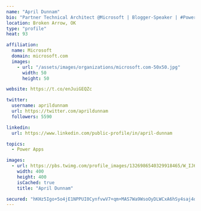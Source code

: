 ```yaml
---
name: "April Dunnam"
bio: "Partner Technical Architect @Microsoft | Blogger-Speaker | #PowerApps, #PowerAutomate, #Office365, #SharePoint | #WIT | #Karaoke Queen"
location: Broken Arrow, OK
type: "profile"
heat: 93

affiliation:
  name: Microsoft
  domain: microsoft.com
  images:
    - url: "/assets/images/organizations/microsoft.com-50x50.jpg"
      width: 50
      height: 50

website: https://t.co/enJuiGEQZc

twitter:
  username: aprildunnam
  url: https://twitter.com/aprildunnam
  followers: 5590

linkedin:
  url: https://www.linkedin.com/public-profile/in/april-dunnam

topics:
  - Power Apps

images:
  - url: https://pbs.twimg.com/profile_images/1326986540329918465/W_IJ6Ih2_400x400.jpg
    width: 400
    height: 400
    isCached: true
    title: "April Dunnam"

secured: "hKHz5Igo+5o4jE1NPPUI0CynfvwV7+qm+MAS7Wa9WsoOyDLWCxA6hSy4saj4dAGBbBEpigBpfUOpHC+O6jV/pI2ZGoy/8zp9JEysRMXMhP9i04TX0iUdMGQUKBiWjPkl7IB5f9ich7KCmNYc2FJnDiGpdjz8AWdTzzDKzie9FGbjOLRo1tEpa/KtklMPsJMiq+B/4vxVMRxj6kGMhmf18/FlbKOlY+1Qd+GejvcfqIOcl23rjxKL0ZN9nIBA9IKyhB4PHgI715Fuz2GMNgVZBzfJFD+bR4LdpeH3WU1Hf+Cuc3ItrTNfA2h60cQxbm4yvlBrr4TDZB7FIZ/y5Oea7eEEZX52ISgK8AvFJ4SRKxreG4Q6ydpGZi0tQlFDYdRIU3iXTBoBWPbfYy6+k9qrug==;lQBg83nqTsV/lrdNAIHAFQ=="
---
```


